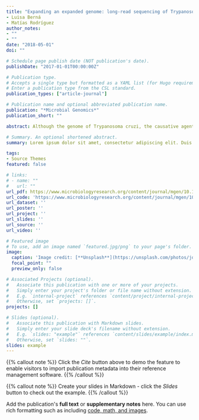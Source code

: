 ```yaml
---
title: "Expanding an expanded genome: long-read sequencing of Trypanosoma cruzi"
- Luisa Berná
- Matías Rodríguez
author_notes:
- ""
- ""
date: "2018-05-01"
doi: ""

# Schedule page publish date (NOT publication's date).
publishDate: "2017-01-01T00:00:00Z"

# Publication type.
# Accepts a single type but formatted as a YAML list (for Hugo requirements).
# Enter a publication type from the CSL standard.
publication_types: ["article-journal"]

# Publication name and optional abbreviated publication name.
publication: "*Microbial Genomics*"
publication_short: ""

abstract: Although the genome of Trypanosoma cruzi, the causative agent of Chagas disease, was first made available in 2005, with additional strains reported later, the intrinsic genome complexity of this parasite (the abundance of repetitive sequences and genes organized in tandem) has traditionally hindered high-quality genome assembly and annotation. This also limits diverse types of analyses that require high degrees of precision. Long reads generated by third-generation sequencing technologies are particularly suitable to address the challenges associated with T. cruzi’s genome since they permit direct determination of the full sequence of large clusters of repetitive sequences without collapsing them. This, in turn, not only allows accurate estimation of gene copy numbers but also circumvents assembly fragmentation. Here, we present the analysis of the genome sequences of two T. cruzi clones: the hybrid TCC (TcVI) and the non-hybrid Dm28c (TcI), determined by PacBio Single Molecular Real-Time (SMRT) technology. The improved assemblies herein obtained permitted us to accurately estimate gene copy numbers, abundance and distribution of repetitive sequences (including satellites and retroelements). We found that the genome of T. cruzi is composed of a ‘core compartment’ and a ‘disruptive compartment’ which exhibit opposite GC content and gene composition. Novel tandem and dispersed repetitive sequences were identified, including some located inside coding sequences. Additionally, homologous chromosomes were separately assembled, allowing us to retrieve haplotypes as separate contigs instead of a unique mosaic sequence. Finally, manual annotation of surface multigene families, mucins and trans-sialidases allows now a better overview of these complex groups of genes.

# Summary. An optional shortened abstract.
summary: Lorem ipsum dolor sit amet, consectetur adipiscing elit. Duis posuere tellus ac convallis placerat. Proin tincidunt magna sed ex sollicitudin condimentum.

tags:
- Source Themes
featured: false

# links:
# - name: ""
#   url: ""
url_pdf: https://www.microbiologyresearch.org/content/journal/mgen/10.1099/mgen.0.000177
url_code: 'https://www.microbiologyresearch.org/content/journal/mgen/10.1099/mgen.0.000177'
url_dataset: ''
url_poster: ''
url_project: ''
url_slides: ''
url_source: ''
url_video: ''

# Featured image
# To use, add an image named `featured.jpg/png` to your page's folder. 
image:
  caption: 'Image credit: [**Unsplash**](https://unsplash.com/photos/jdD8gXaTZsc)'
  focal_point: ""
  preview_only: false

# Associated Projects (optional).
#   Associate this publication with one or more of your projects.
#   Simply enter your project's folder or file name without extension.
#   E.g. `internal-project` references `content/project/internal-project/index.md`.
#   Otherwise, set `projects: []`.
projects: []

# Slides (optional).
#   Associate this publication with Markdown slides.
#   Simply enter your slide deck's filename without extension.
#   E.g. `slides: "example"` references `content/slides/example/index.md`.
#   Otherwise, set `slides: ""`.
slides: example
---
```


{{% callout note %}}
Click the *Cite* button above to demo the feature to enable visitors to import publication metadata into their reference management software.
{{% /callout %}}

{{% callout note %}}
Create your slides in Markdown - click the *Slides* button to check out the example.
{{% /callout %}}

Add the publication's **full text** or **supplementary notes** here. You can use rich formatting such as including [code, math, and images](https://docs.hugoblox.com/content/writing-markdown-latex/).
